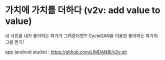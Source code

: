 # 가치에 가치를 더하다 (v2v: add value to value)
내 사진을 내가 좋아하는 화가가 그려준다면?! CycleGAN을 이용한 좋아하는 화가의 그림 받기!

app (android studio) : https://github.com/LIMDANBI/v2v.git
